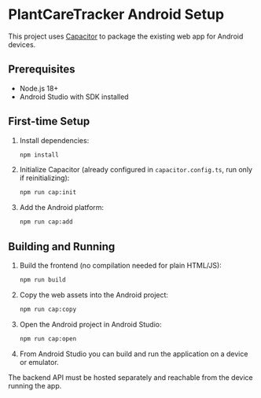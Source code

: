 # PlantCareTracker Android Setup

This project uses [Capacitor](https://capacitorjs.com/) to package the existing web app for Android devices.

## Prerequisites
- Node.js 18+
- Android Studio with SDK installed

## First-time Setup
1. Install dependencies:
   ```bash
   npm install
   ```
2. Initialize Capacitor (already configured in `capacitor.config.ts`, run only if reinitializing):
   ```bash
   npm run cap:init
   ```
3. Add the Android platform:
   ```bash
   npm run cap:add
   ```

## Building and Running
1. Build the frontend (no compilation needed for plain HTML/JS):
   ```bash
   npm run build
   ```
2. Copy the web assets into the Android project:
   ```bash
   npm run cap:copy
   ```
3. Open the Android project in Android Studio:
   ```bash
   npm run cap:open
   ```
4. From Android Studio you can build and run the application on a device or emulator.

The backend API must be hosted separately and reachable from the device running the app.
